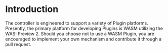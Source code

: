 # Introduction

The controller is engineered to support a variety of Plugin platforms. Presently, the primary platform for developing Plugins is WASM utilizing the WASI Preview 2. Should you choose not to use a WASM Plugin, you are encouraged to implement your own mechanism and contribute it through a pull request.